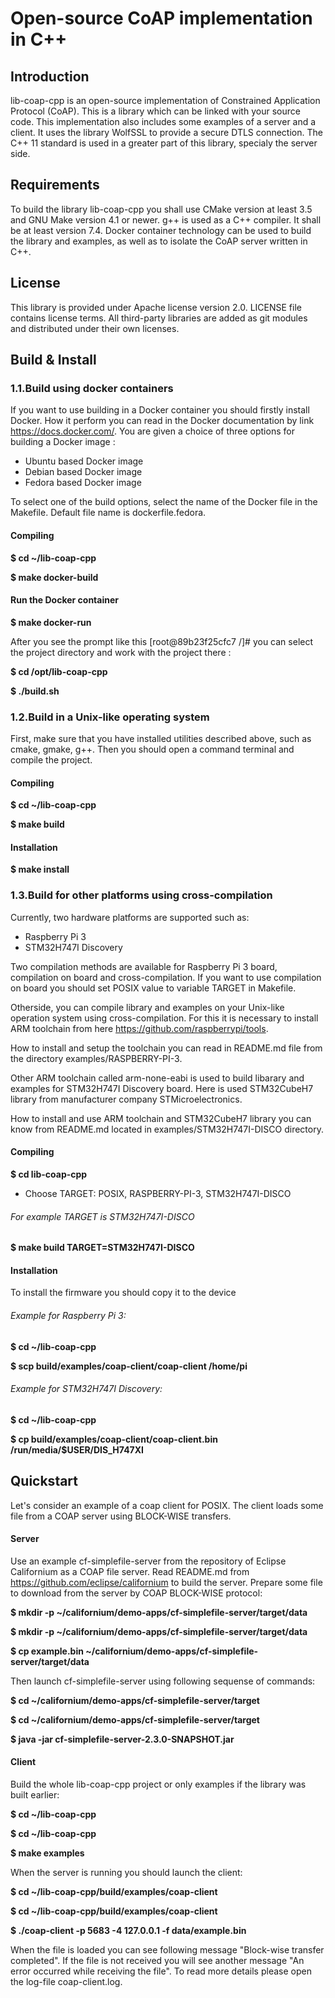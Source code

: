 # Open-source CoAP implementation in C++

## Introduction
lib-coap-cpp is an open-source implementation of Constrained Application Protocol (CoAP).
This is a library which can be linked with your source code.
This implementation also includes some examples of a server and a client.
It uses the library WolfSSL to provide a secure DTLS connection. The C++ 11 standard is used in a greater part of this library, specialy the server side.

## Requirements
To build the library lib-coap-cpp you shall use CMake version at least 3.5 and GNU Make version 4.1 or newer.
g++ is used as a C++ compiler. It shall be at least version 7.4.
Docker container technology can be used to build the library and examples, as well as to isolate the CoAP server written in C++.

## License
This library is provided under Apache license version 2.0.
LICENSE file contains license terms.
All third-party libraries are added as git modules and distributed under their own licenses.

## Build \& Install
### 1.1.Build using docker containers
If you want to use building in a Docker container you should firstly install Docker.
How it perform you can read in the Docker documentation by link https://docs.docker.com/.
You are given a choice of three options for building a Docker image :
* Ubuntu based Docker image
* Debian based Docker image
* Fedora based Docker image

To select one of the build options, select the name of the Docker file in the Makefile.
Default file name is dockerfile.fedora.

#### Compiling
**$ cd ~/lib-coap-cpp**

**$ make docker-build**

#### Run the Docker container
**$ make docker-run**

After you see the prompt like this [root@89b23f25cfc7 /]# you can select the
project directory and work with the project there :

**$ cd /opt/lib-coap-cpp**

**$ ./build.sh**

### 1.2.Build in a Unix-like operating system
First, make sure that you have installed utilities described above, such as cmake, gmake, g++.
Then you should open a command terminal and compile the project.

#### Compiling
**$ cd ~/lib-coap-cpp**

**$ make build**

#### Installation
**$ make install**

### 1.3.Build for other platforms using cross-compilation
Currently, two hardware platforms are supported such as:
* Raspberry Pi 3
* STM32H747I Discovery

Two compilation methods are available for Raspberry Pi 3 board, compilation on board and cross-compilation.
If you want to use compilation on board you should set POSIX value to variable TARGET in Makefile.

Otherside, you can compile library and examples on your Unix-like operation system using cross-compilation.
For this it is necessary to install ARM toolchain from here
https://github.com/raspberrypi/tools.

How to install and setup the toolchain you can read in README.md file from the directory examples/RASPBERRY-PI-3.

Other ARM toolchain called arm-none-eabi is used to build libarary and examples for STM32H747I Discovery board.
Here is used STM32CubeH7 library from manufacturer company STMicroelectronics.

How to install and use ARM toolchain and STM32CubeH7 library you can know from README.md located in examples/STM32H747I-DISCO directory.

#### Compiling
**$ cd lib-coap-cpp**
* Choose TARGET: POSIX, RASPBERRY-PI-3, STM32H747I-DISCO

###### For example TARGET is STM32H747I-DISCO

**$ make build TARGET=STM32H747I-DISCO**

#### Installation
To install the firmware you should copy it to the device

###### Example for Raspberry Pi 3:
**$ cd ~/lib-coap-cpp**

**$ scp build/examples/coap-client/coap-client /home/pi**

###### Example for STM32H747I Discovery:
**$ cd ~/lib-coap-cpp**

**$ cp build/examples/coap-client/coap-client.bin /run/media/$USER/DIS_H747XI**

## Quickstart
Let's consider an example of a coap client for POSIX.
The client loads some file from a COAP server using BLOCK-WISE transfers.

#### Server
Use an example cf-simplefile-server from the repository of Eclipse Californium as a COAP file server.
Read README.md from https://github.com/eclipse/californium to build the server.
Prepare some file to download from the server by COAP BLOCK-WISE protocol:

**$ mkdir -p ~/californium/demo-apps/cf-simplefile-server/target/data**

**$ mkdir -p ~/californium/demo-apps/cf-simplefile-server/target/data**

**$ cp example.bin ~/californium/demo-apps/cf-simplefile-server/target/data**

Then launch cf-simplefile-server using following sequense of commands:

**$ cd ~/californium/demo-apps/cf-simplefile-server/target**

**$ cd ~/californium/demo-apps/cf-simplefile-server/target**

**$ java -jar cf-simplefile-server-2.3.0-SNAPSHOT.jar**


#### Client
Build the whole lib-coap-cpp project or only examples if the library was built earlier:

**$ cd ~/lib-coap-cpp**

**$ cd ~/lib-coap-cpp**

**$ make examples**


When the server is running you should launch the client:

**$ cd ~/lib-coap-cpp/build/examples/coap-client**

**$ cd ~/lib-coap-cpp/build/examples/coap-client**

**$ ./coap-client -p 5683 -4 127.0.0.1 -f data/example.bin**


When the file is loaded you can see following message "Block-wise transfer completed".
If the file is not received you will see another message "An error occurred while receiving the file".
To read more details please open the log-file coap-client.log.

